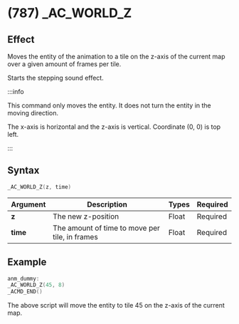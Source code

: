 # (787) _AC_WORLD_Z

## Effect

Moves the entity of the animation to a tile on the z-axis of the current map over a given amount of frames per tile.

Starts the stepping sound effect.

:::info

This command only moves the entity. It does not turn the entity in the moving direction.

The x-axis is horizontal and the z-axis is vertical. Coordinate (0, 0) is top left.

:::

## Syntax

```c
_AC_WORLD_Z(z, time)
```

| Argument | Description | Types | Required |
| - | - | - | - |
| **z** | The new z-position | Float | Required |
| **time** | The amount of time to move per tile, in frames | Float | Required |

## Example

```c
anm_dummy:
_AC_WORLD_Z(45, 8)
_ACMD_END()
```

The above script will move the entity to tile 45 on the z-axis of the current map.

